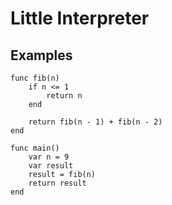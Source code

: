 # Little Interpreter

## Examples

```
func fib(n)
    if n <= 1
        return n
    end

    return fib(n - 1) + fib(n - 2)
end

func main()
    var n = 9
    var result
    result = fib(n)
    return result
end
```
